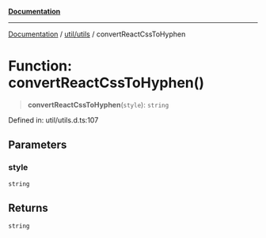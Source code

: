 [**Documentation**](../../../index.md)

***

[Documentation](../../../index.md) / [util/utils](../index.md) / convertReactCssToHyphen

# Function: convertReactCssToHyphen()

> **convertReactCssToHyphen**(`style`): `string`

Defined in: util/utils.d.ts:107

## Parameters

### style

`string`

## Returns

`string`

